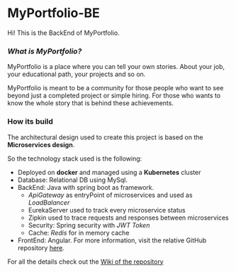 # MyPortfolio-BE
Hi! This is the BackEnd of MyPortfolio.

### *What is MyPortfolio?*
MyPortfolio is a place where you can tell your own stories. About your job, your educational path, your projects and so on. 

MyPortfolio is meant to be a community for those people who want to see beyond just a completed project or simple hiring. For those who wants to know the whole story that is behind these achievements.

### How its build
The architectural design used to create this project is based on the **Microservices design**.

So the technology stack used is the following:

 - Deployed on **docker** and managed using a **Kubernetes** cluster
 - Database: Relational DB using MySql.
 - BackEnd: Java with spring boot as framework.
 	- *ApiGateway* as entryPoint of microservices and used as *LoadBalancer*
	- EurekaServer used to track every microservice status
	- Zipkin used to trace requests and responses between microservices
	- Security: Spring security with *JWT Token*
	- Cache: *Redis* for in memory cache
- FrontEnd: Angular. For more information, visit the relative GitHub repository [here](https://github.com/Rob097/MyPortfolio-Frontend).


For all the details check out the [Wiki of the repository](https://github.com/Rob097/MyPortfolio-BE-v2/wiki)
